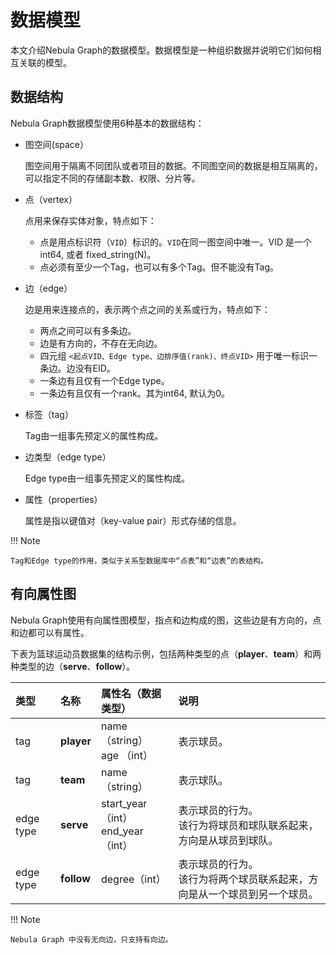 # 数据模型

本文介绍Nebula Graph的数据模型。数据模型是一种组织数据并说明它们如何相互关联的模型。

## 数据结构

Nebula Graph数据模型使用6种基本的数据结构：

- 图空间(space）

  图空间用于隔离不同团队或者项目的数据。不同图空间的数据是相互隔离的，可以指定不同的存储副本数、权限、分片等。

- 点（vertex）

  点用来保存实体对象，特点如下：

  - 点是用点标识符（`VID`）标识的。`VID`在同一图空间中唯一。VID 是一个 int64, 或者 fixed_string(N)。
  - 点必须有至少一个Tag，也可以有多个Tag。但不能没有Tag。

- 边（edge）

  边是用来连接点的，表示两个点之间的关系或行为，特点如下：
  
  - 两点之间可以有多条边。
  - 边是有方向的，不存在无向边。
  - 四元组 `<起点VID、Edge type、边排序值(rank)、终点VID>` 用于唯一标识一条边。边没有EID。
  - 一条边有且仅有一个Edge type。
  - 一条边有且仅有一个rank。其为int64, 默认为0。

- 标签（tag）

  Tag由一组事先预定义的属性构成。

- 边类型（edge type）

  Edge type由一组事先预定义的属性构成。

- 属性（properties）

  属性是指以键值对（key-value pair）形式存储的信息。

!!! Note

    Tag和Edge type的作用，类似于关系型数据库中“点表”和“边表”的表结构。

## 有向属性图

Nebula Graph使用有向属性图模型，指点和边构成的图，这些边是有方向的，点和边都可以有属性。

下表为篮球运动员数据集的结构示例，包括两种类型的点（**player**、**team**）和两种类型的边（**serve**、**follow**）。

| 类型 | 名称 | 属性名（数据类型） | 说明 |
| :--- | :--- | :---| :--- |
|tag|  **player**      | name （string） <br>age （int）  | 表示球员。  |
|tag|   **team** |  name （string） |  表示球队。 |
|edge type|  **serve**  |  start_year （int） <br> end_year （int） | 表示球员的行为。<br>该行为将球员和球队联系起来，方向是从球员到球队。  |
|edge type|  **follow**  | degree（int）  | 表示球员的行为。<br>该行为将两个球员联系起来，方向是从一个球员到另一个球员。  |

!!! Note

    Nebula Graph 中没有无向边，只支持有向边。
